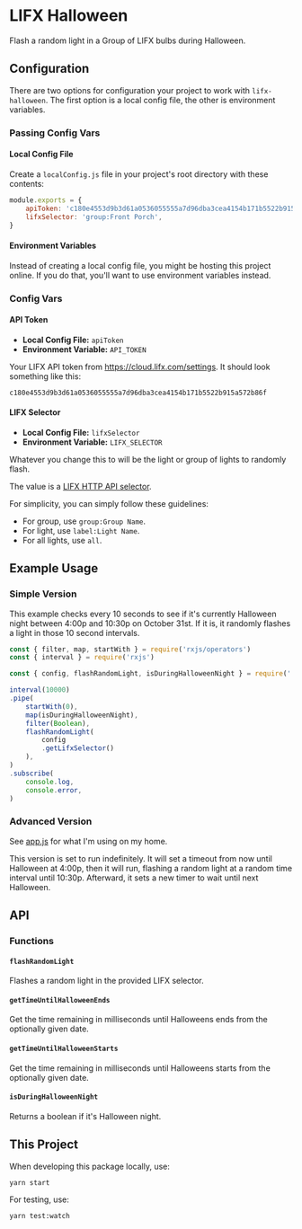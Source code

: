 # LIFX Halloween
Flash a random light in a Group of LIFX bulbs during Halloween.

## Configuration
There are two options for configuration your project to work with `lifx-halloween`. The first option is a local config file, the other is environment variables.

### Passing Config Vars

#### Local Config File
Create a `localConfig.js` file in your project's root directory with these contents:
```js
module.exports = {
	apiToken: 'c180e4553d9b3d61a0536055555a7d96dba3cea4154b171b5522b915a572b86f',
	lifxSelector: 'group:Front Porch',
}
```

#### Environment Variables
Instead of creating a local config file, you might be hosting this project online. If you do that, you'll want to use environment variables instead.

### Config Vars

#### API Token
- **Local Config File:** `apiToken`
- **Environment Variable:** `API_TOKEN`

Your LIFX API token from https://cloud.lifx.com/settings. It should look something like this:
```
c180e4553d9b3d61a0536055555a7d96dba3cea4154b171b5522b915a572b86f
```

#### LIFX Selector
- **Local Config File:** `lifxSelector`
- **Environment Variable:** `LIFX_SELECTOR`

Whatever you change this to will be the light or group of lights to randomly flash.

The value is a [LIFX HTTP API selector](https://api.developer.lifx.com/v1/docs/selectors).

For simplicity, you can simply follow these guidelines:

- For group, use `group:Group Name`.
- For light, use `label:Light Name`.
- For all lights, use `all`.

## Example Usage
### Simple Version
This example checks every 10 seconds to see if it's currently Halloween night between 4:00p and 10:30p on October 31st. If it is, it randomly flashes a light in those 10 second intervals.

```js
const { filter, map, startWith } = require('rxjs/operators')
const { interval } = require('rxjs')

const { config, flashRandomLight, isDuringHalloweenNight } = require('./')

interval(10000)
.pipe(
	startWith(0),
	map(isDuringHalloweenNight),
	filter(Boolean),
	flashRandomLight(
		config
		.getLifxSelector()
	),
)
.subscribe(
	console.log,
	console.error,
)
```

### Advanced Version
See [app.js](https://github.com/Sawtaytoes/LIFX-Halloween/blob/master/app.js) for what I'm using on my home.

This version is set to run indefinitely. It will set a timeout from now until Halloween at 4:00p, then it will run, flashing a random light at a random time interval until 10:30p. Afterward, it sets a new timer to wait until next Halloween.

## API

### Functions

#### `flashRandomLight`
Flashes a random light in the provided LIFX selector.

#### `getTimeUntilHalloweenEnds`
Get the time remaining in milliseconds until Halloweens ends from the optionally given date.

#### `getTimeUntilHalloweenStarts`
Get the time remaining in milliseconds until Halloweens starts from the optionally given date.

#### `isDuringHalloweenNight`
Returns a boolean if it's Halloween night.

## This Project

When developing this package locally, use:
```shell
yarn start
```

For testing, use:
```shell
yarn test:watch
```
